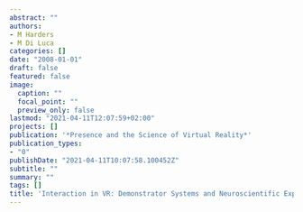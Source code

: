```yaml
---
abstract: ""
authors:
- M Harders
- M Di Luca
categories: []
date: "2008-01-01"
draft: false
featured: false
image:
  caption: ""
  focal_point: ""
  preview_only: false
lastmod: "2021-04-11T12:07:59+02:00"
projects: []
publication: '*Presence and the Science of Virtual Reality*'
publication_types:
- "0"
publishDate: "2021-04-11T10:07:58.100452Z"
subtitle: ""
summary: ""
tags: []
title: 'Interaction in VR: Demonstrator Systems and Neuroscientific Experiments'
---
```

